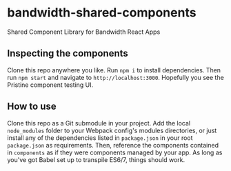 # bandwidth-shared-components
Shared Component Library for Bandwidth React Apps

## Inspecting the components

Clone this repo anywhere you like. Run `npm i` to install dependencies. Then run `npm start` and navigate to `http://localhost:3000`. Hopefully you see the Pristine component testing UI.

## How to use

Clone this repo as a Git submodule in your project. Add the local `node_modules` folder to your Webpack config's modules directories, or just install any of the dependencies listed in `package.json` in your root `package.json` as requirements. Then, reference the components contained in `components` as if they were components managed by your app. As long as you've got Babel set up to transpile ES6/7, things should work.
